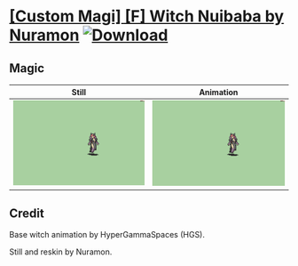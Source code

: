 # [\[Custom Magi\] \[F\] Witch Nuibaba by Nuramon](./) [![Download](https://img.shields.io/badge/Download--red?style=social&logo=github)](https://minhaskamal.github.io/DownGit/#/home?url=https://github.com/Klokinator/FE-Repo/tree/main/Battle%20Animations%2FMagi%20-%20Special%2F%5BCustom%20Magi%5D%20%5BF%5D%20Witch%20Nuibaba%20by%20Nuramon%2F6.%20Magic%20(%2BIntro))

## Magic

| Still | Animation |
| :---: | :-------: |
| ![Magic still](./Magic_000.png) | ![Magic](./Magic.gif) |

## Credit

Base witch animation by HyperGammaSpaces (HGS).

Still and reskin by Nuramon.
